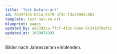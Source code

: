 ```yaml
---
title: 'Test Nature-art'
id: 7dd4f455-b51a-45f9-bf3c-f3a35945c583
template: test-nature-art
blueprint: pages
updated_by: aa2392aa-7fcf-413c-bbee-5c241b78ef1c
updated_at: 1650874093
---
```

Bilder nach Jahreszeiten einblenden.
